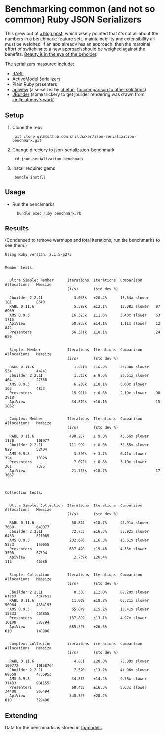 # Benchmarking common (and not so common) Ruby JSON Serializers

This grew out of [a blog post](http://techblog.thescore.com/benchmarking-json-generation-in-ruby/), which wisely pointed that it's not all about the numbers in a benchmark: feature sets, maintainability and extensibility all must be weighed. If an app already has an approach, then the marginal effort of switching to a new approach should be weighed against the benefits. [Beauty is in the eye of the beholder](http://en.wikipedia.org/wiki/Lies,_damned_lies,_and_statistics).

The serializers measured include:
* [RABL](https://github.com/nesquena/rabl/)
* [ActiveModel Serializers](https://github.com/rails-api/active_model_serializers)
* Plain Ruby presenters
* [apiview](https://github.com/mindreframer/api_view) (a serializer by [chetan](https://github.com/chetan), [for comparison to other solutions](https://github.com/chetan/json_serialization_benchmark/tree/api_view/lib/api_view))
* [JBuilder](https://github.com/rails/jbuilder) (some trickery to get jbuilder rendering was drawn from [kirillplatonov's work](https://github.com/kirillplatonov/blog_content/blob/master/ams_vs_jbuilder/lib/tasks/benchmarks.rake))

## Setup

1. Clone the repo

        git clone git@github.com:phillbaker/json-serialization-benchmark.git

2. Change directory to json-serialization-benchmark

        cd json-serialization-benchmark

3. Install required gems

        bundle install

## Usage

* Run the benchmarks

        bundle exec ruby benchmark.rb

## Results

(Condensed to remove warmups and total iterations, run the benchmarks to see them.)

```
Using Ruby version: 2.1.5-p273


Member tests:


  Ultra Simple: Member      Iterations  Iterations  Comparison      Allocations   Memsize
                            (i/s)       (std dev %)

  Jbuilder 2.2.11              3.038k   ±20.4%      18.54x slower   181           8640
  RABL 0.11.6                  5.588k   ±12.1%      10.08x slower   97            6969
  AMS 0.9.3                   16.395k   ±11.6%      3.43x slower    63            1715
  ApiView                     50.835k   ±14.1%      1.11x slower    12            842
  Presenters                  56.311k   ±10.1%                      24            650


  Simple: Member            Iterations  Iterations  Comparison      Allocations   Memsize
                            (i/s)       (std dev %)

  RABL 0.11.6                  1.001k   ±16.0%      34.80x slower   534           44241
  Jbuilder 2.2.11              1.313k   ± 9.6%      26.51x slower   464           27536
  AMS 0.9.3                    6.218k   ±10.1%      5.60x slower    163           4863
  Presenters                  15.911k   ± 6.6%      2.19x slower    98            2918
  ApiView                     34.819k   ±16.1%                      15            1862


  Complex: Member           Iterations  Iterations  Comparison      Allocations   Memsize
                            (i/s)       (std dev %)

  RABL 0.11.6                498.237    ± 9.0%      43.66x slower   1130          101977
  Jbuilder 2.2.11            711.999    ± 8.0%      30.55x slower   829           52404
  AMS 0.9.3                    3.396k   ± 3.7%      6.41x slower    324           10026
  Presenters                   7.022k   ± 8.8%      3.10x slower    201           7395
  ApiView                     21.753k   ±18.7%                      17            3667



Collection tests:


  Ultra Simple: Collection  Iterations  Iterations  Comparison      Allocations   Memsize
                            (i/s)       (std dev %)

  RABL 0.11.6                 58.814    ±18.7%      46.91x slower   7660          648077
  Jbuilder 2.2.11             72.753    ±16.5%      37.92x slower   6433          517065
  AMS 0.9.3                  202.676    ±16.3%      13.61x slower   5333          150055
  Presenters                 637.420    ±15.4%      4.33x slower    3508          67594
  ApiView                      2.759k   ±26.4%                      112           46986


  Simple: Collection        Iterations  Iterations  Comparison      Allocations   Memsize
                            (i/s)       (std dev %)

  Jbuilder 2.2.11              8.338    ±12.0%      82.20x slower   61353         4277513
  RABL 0.11.6                 11.018    ±18.2%      62.21x slower   50964         4364195
  AMS 0.9.3                   65.849    ±15.2%      10.41x slower   15333         464855
  Presenters                 137.899    ±13.1%      4.97x slower    16108         380794
  ApiView                    685.397    ±26.6%                      610           148986


  Complex: Collection       Iterations  Iterations  Comparison      Allocations   Memsize
                            (i/s)       (std dev %)

  RABL 0.11.6                  4.801    ±20.8%      70.89x slower   109772        10158764
  Jbuilder 2.2.11              7.570    ±13.2%      44.96x slower   68659         4765953
  AMS 0.9.3                   34.802    ±14.4%      9.78x slower    31433         981155
  Presenters                  60.465    ±16.5%      5.63x slower    34408         960494
  ApiView                    340.337    ±28.2%                      810           329486

```

## Extending

Data for the benchmarks is stored in [lib/models](lib/models).
